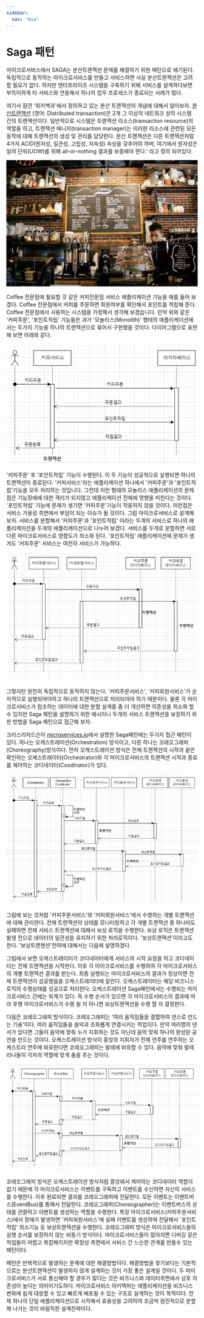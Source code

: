 ```yaml
---
sidebar:
  nav: "msa"
---
```


# Saga 패턴

마이크로서비스에서 SAGA는 분산트랜잭션 문제를 해결하기 위한 패턴으로 얘기된다. 독립적으로 동작하는 마이크로서비스를 만들고 서비스하면 사실 분산트랜잭션은 고려할 필요가 없다. 하지만 엔터프라이즈 시스템을 구축하기 위해 서비스를 설계하다보면 부득이하게 타 서비스와 연동해서 하나의 업무 프로세스가 종료되는 사례가 많다.

여기서 잠깐 '위키백과'에서 정의하고 있는 분산 트랜잭션의 개념에 대해서 알아보자. [분산트랜잭션](https://ko.wikipedia.org/wiki/%EB%B6%84%EC%82%B0_%ED%8A%B8%EB%9E%9C%EC%9E%AD%EC%85%98)
(영어: Distributed transaction)은 2개 그 이상의 네트워크 상의 시스템 간의 트랜잭션이다. 일반적으로 시스템은 트랜잭션 리소스(transaction resource)의 역할을 하고, 트랜잭션 매니저(transaction manager)는 이러한 리소스에 관련된 모든 동작에 대해 트랜잭션의 생성 및 관리를 담당한다. 분산 트랜잭션은 다른 트랜잭션처럼 4가지 ACID(원자성, 일관성, 고립성, 지속성) 속성을 갖추어야 하며, 여기에서 원자성은 일의 단위(UOW)를 위해 all-or-nothing 결과를 보증해야 한다.' 라고 정의 되어있다.

![sourcecode](/assets/images/saga/coffee1.jpg)

Coffee 전문점에 필요할 것 같은 커피전문점 서비스 애플리케이션 기능을 예를 들어 보겠다. Coffee 전문점에서 커피를 주문하면 회원여부를 확인해서 포인트를 적립해 준다. Coffee 전문점에서 사용하는 시스템을 가정해서 생각해 보겠습니다.
만약 위와 같은 '커피주문', '포인트적립' 기능들은 과거 '모놀리스(Monolith)' 형태의 애플리케이션에서는 두가지 기능을 하나의 트랜잭션으로 묶어서 구현했을 것이다. 다이어그램으로 표현해 보면 아래와 같다. 

![sourcecode](/assets/images/saga/monolith.jpg)

'커피주문' 후 '포인트적립' 기능이 수행된다. 이 두 기능이 성공적으로 실행되면 하나의 트랜잭션이 종료된다. '커피서비스'라는 애플리케이션 하나에서 '커피주문'과 '포인트적립'기능을 모두 처리하는 것입니다. 그런데 이런 형태의 모놀리스 애플리케이션의 문제점은 기능장애에 대한 격리가 되지않고 애플리케이션 전체에 영향을 미친다는 것이다. '포인트적립' 기능에 문제가 생기면 '커피주문'기능이 작동하지 않을 것이다. 이런점은 서비스 가용성 측면에서 부담이 되는 이슈가 될 것이다.
그럼 마이크로서비스로 설계해 보자. 서비스를 분할해서 '커피주문'과 '포인트적립' 이라는 두개의 서비스로 하나의 애플리케이션을 두개의 애플리케이션으로 나누어 보겠다. 서비스를 두개로 분할하면 서로 다른 마이크로서비스로 영향도가 최소화 된다. '포인트적립' 애플리케이션에 문제가 생겨도 '커피주문' 서비스는 여전히 서비스가 가능하다. 

![sourcecode](/assets/images/saga/microservice1.jpg)

그렇지만 완전히 독립적으로 동작하지 않는다. '커피주문서비스', '커피회원서비스'가 순차적으로 실행되어야하고 하나의 트랜잭션으로 처리되어야 하기 때문이다. 물론 각 마이크로서비스가 참조하는 데이터에 대한 분할 설계를 좀 더 개선하면 의존성을 최소화 할 수 있지만 Saga 패턴을 설명하기 위한 예시이니 두개의 서비스 트랜잭션을 보장하기 위한 방법을 Saga 패턴으로 접근해 보자.

크리스리차드슨이 [microservices.io](https://microservices.io/patterns/data/saga.html)에서 설명한 Saga패턴에는 두가지 접근 패턴이 있다. 
하나는 오케스트레이션(Orchestration) 방식이고, 다른 하나는 코레오그래피(Choreography)방식이다.
먼저 오캐스트레이션 방식은 전체 트랜잭션의 시작과 끝은 확인하는 오케스트레이터(Orchestrator)와 각 마이크로서비스의 트랜잭션 시작과 종료를 제어하는 코디네이터(Coodinator)가 있다. 

![sourcecode](/assets/images/saga/orchestration.jpg)

그림에 보는 것처럼 '커피주문서비스'와 '커피회원서비스'에서 수행하는 개별 트랜잭션에 대해 관리한다. 전체 트랜잭션의 상태를 모니터링하고 각 개별 트랜잭션 중 하나라도 실패하면 전체 서비스 트랜잭션에 대해서 보상 로직을 수행한다. 보상 로직은 트랜잭션 발생 전으로 데이터의 일관성을 유지하기 위한 처리로직이다. '보상트랜잭션'이라고도 한다. '보상트랜잰션'전략에 대해서는 다음에 설명하겠다.

그림에서 보면 오케스트레이터가 코디네이터에게 서비스의 시작 요청을 하고 코디네이터는 전체 트랜잭션을 시작한다. 이후 각 마이크로서비스를 수행하여 각 마이크로서비스의 개별 트랜잭션 결과를 받는다. 최종 실행되는 마이크로서비스의 결과가 정상이면 전체 트랜잭션이 성공했음을 오케스트레이터에 알린다. 오케스트레이터는 해당 비즈니스 로직의 수행상태를 성공으로 처리한다. 오케스트레이션 Saga패턴에서는 수행되는 마이크로서비스 간에는 위계가 있다. 즉 수행 순서가 있으면 각 마이크로서비스의 결과에 따라 후행 마이크로서비스가 수행 될 지 아니면 보상트랜잭션을 수행 할 지 결정한다.

다음은 코레오그래피 방식이다.
코레오그래피는 '여러 움직임들을 결합하여 댄스로 만드는 기술'이다. 여러 움직임들을 음악과 조화롭게 연결시키는 작업이다. 만약 여러명의 댄서가 있다면 그들이 음악에 맞춰 누가 지휘하는 것도 아닌데 음악 맞춰 하나의 완성된 공연을 만드는 것이다.
오케스트레이션 방식이 중앙의 지휘자가 전체 연주를 연주하는 오케스트라 연주에 비유한다면 코레오그래피는 발레에 비유할 수 있다. 음악에 맞춰 발레리나들이 각자의 역할에 맞게 춤을 추는 것이다. 

![sourcecode](/assets/images/saga/choreography.jpg)

코레오그래피 방식은 오케스트레이션 방식처럼 중앙에서 제어하는 코디네이터 역할이 없기 때문에 각 마이크로서비스는 이벤트를 구독하고 이벤트를 수신하면 자신의 서비스를 수행한다. 이후 완료되면 결과를 코레오그래퍼에 전달한다. 모든 이벤트는 이벤트버스(EventBus)를 통해서 전달한다. 코레오그래퍼(Choreographer)는 이벤트버스의 상태를 관찰하고 이벤트를 생성하는 역할을 수행한다. 특정 마이크로서비스(커피주문서비스)에서 장애가 발생하면 '커피회원서비스'에 실패 이벤트를 생성하여 전달해서 '포인트적립' 취소기능 등 보상트랜잭션을 수행한다. 코레오그래피 방식은 마이크로서비스들의 실행 순서를 보장하지 않는 비동기 방식이다. 마이크로서비스들이 많아지면 디버깅 같은 작업들이 어렵고 복잡해지지만 확장성 측면에서 서비스 간 느슨한 관계를 만들수 있는 패턴이다.

패턴은 반복적으로 발생하는 문제에 대한 해결방법이다. 해결방법을 찾기보다는 기본적으로는 분산트랜잭션이 발생하지 않게 설계하는 것이 가장 좋은 설계일 것이다. 두 마이크로서비스가 서로 통신해야 할 경우가 많다는 것은 비즈니스와 데이터측면에서 상호 의존성이 높다는 의미이기도하다. 마이크로서비스 아키텍처는 애플리케이션을 비즈니스 변화에 쉽게 대응할 수 있고 빠르게 배포될 수 있는 구조로 설계하는 것이 목적이다. 전체 하나의 단일 애플리케이션으로 시작해서 효용성을 고려하여 조금씩 점진적으로 분할해 나가는 것이 바람직한 설계전략이다. 